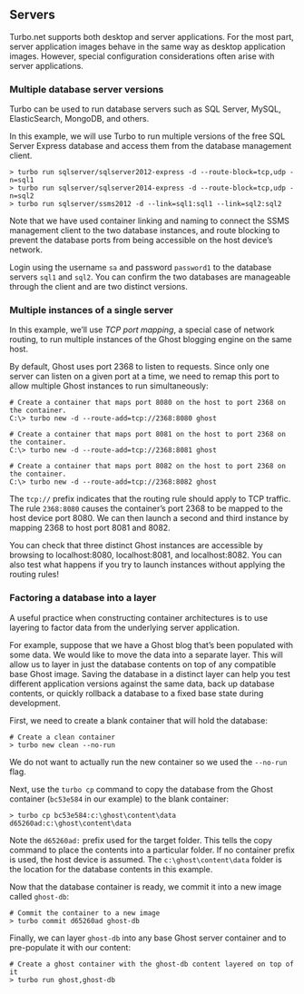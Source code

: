 ## Servers

Turbo.net supports both desktop and server applications. For the most part, server application images behave in the same way as desktop application images. However, special configuration considerations often arise with server applications.

### Multiple database server versions

Turbo can be used to run database servers such as SQL Server, MySQL, ElasticSearch, MongoDB, and others.

In this example, we will use Turbo to run multiple versions of the free SQL Server Express database and access them from the database management client.

```
> turbo run sqlserver/sqlserver2012-express -d --route-block=tcp,udp -n=sql1
> turbo run sqlserver/sqlserver2014-express -d --route-block=tcp,udp -n=sql2
> turbo run sqlserver/ssms2012 -d --link=sql1:sql1 --link=sql2:sql2
```

Note that we have used container linking and naming to connect the SSMS management client to the two database instances, and route blocking to prevent the database ports from being accessible on the host device’s network.

Login using the username `sa` and password `password1` to the database servers `sql1` and `sql2`. You can confirm the two databases are manageable through the client and are two distinct versions.

### Multiple instances of a single server

In this example, we’ll use *TCP port mapping*, a special case of network routing, to run multiple instances of the Ghost blogging engine on the same host.

By default, Ghost uses port 2368 to listen to requests. Since only one server can listen on a given port at a time, we need to remap this port to allow multiple Ghost instances to run simultaneously:

```
# Create a container that maps port 8080 on the host to port 2368 on the container.
C:\> turbo new -d --route-add=tcp://2368:8080 ghost

# Create a container that maps port 8081 on the host to port 2368 on the container.
C:\> turbo new -d --route-add=tcp://2368:8081 ghost

# Create a container that maps port 8082 on the host to port 2368 on the container.
C:\> turbo new -d --route-add=tcp://2368:8082 ghost
```

The `tcp://` prefix indicates that the routing rule should apply to TCP traffic. The rule `2368:8080` causes the container’s port 2368 to be mapped to the host device port 8080. We can then launch a second and third instance by mapping 2368 to host port 8081 and 8082.

You can check that three distinct Ghost instances are accessible by browsing to localhost:8080, localhost:8081, and localhost:8082. You can also test what happens if you try to launch instances without applying the routing rules!

### Factoring a database into a layer

A useful practice when constructing container architectures is to use layering to factor data from the underlying server application.

For example, suppose that we have a Ghost blog that’s been populated with some data. We would like to move the data into a separate layer. This will allow us to layer in just the database contents on top of any compatible base Ghost image. Saving the database in a distinct layer can help you test different application versions against the same data, back up database contents, or quickly rollback a database to a fixed base state during development.

First, we need to create a blank container that will hold the database:

```
# Create a clean container
> turbo new clean --no-run
```

We do not want to actually run the new container so we used the `--no-run` flag.

Next, use the `turbo cp` command to copy the database from the Ghost container (`bc53e584` in our example) to the blank container:

```
> turbo cp bc53e584:c:\ghost\content\data d65260ad:c:\ghost\content\data
```

Note the `d65260ad:` prefix used for the target folder. This tells the copy command to place the contents into a particular folder. If no container prefix is used, the host device is assumed. The `c:\ghost\content\data` folder is the location for the database contents in this example.

Now that the database container is ready, we commit it into a new image called `ghost-db`:

```
# Commit the container to a new image
> turbo commit d65260ad ghost-db
```

Finally, we can layer `ghost-db` into any base Ghost server container and to pre-populate it with our content:

```
# Create a ghost container with the ghost-db content layered on top of it
> turbo run ghost,ghost-db
```
